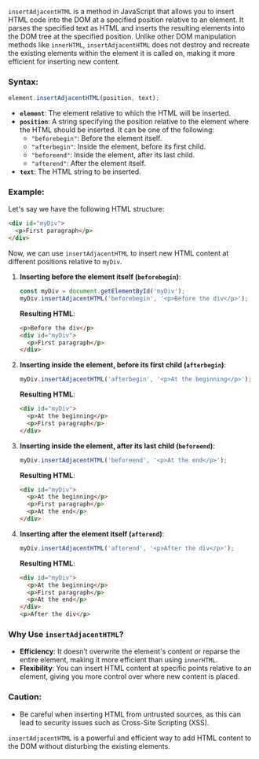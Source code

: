 
`insertAdjacentHTML` is a method in JavaScript that allows you to insert HTML code into the DOM at a specified position relative to an element. It parses the specified text as HTML and inserts the resulting elements into the DOM tree at the specified position. Unlike other DOM manipulation methods like `innerHTML`, `insertAdjacentHTML` does not destroy and recreate the existing elements within the element it is called on, making it more efficient for inserting new content.

### Syntax:
```javascript
element.insertAdjacentHTML(position, text);
```

- **`element`**: The element relative to which the HTML will be inserted.
- **`position`**: A string specifying the position relative to the element where the HTML should be inserted. It can be one of the following:
  - `"beforebegin"`: Before the element itself.
  - `"afterbegin"`: Inside the element, before its first child.
  - `"beforeend"`: Inside the element, after its last child.
  - `"afterend"`: After the element itself.
- **`text`**: The HTML string to be inserted.

### Example:
Let's say we have the following HTML structure:
```html
<div id="myDiv">
  <p>First paragraph</p>
</div>
```

Now, we can use `insertAdjacentHTML` to insert new HTML content at different positions relative to `myDiv`.

1. **Inserting before the element itself (`beforebegin`)**:
   ```javascript
   const myDiv = document.getElementById('myDiv');
   myDiv.insertAdjacentHTML('beforebegin', '<p>Before the div</p>');
   ```
   **Resulting HTML**:
   ```html
   <p>Before the div</p>
   <div id="myDiv">
     <p>First paragraph</p>
   </div>
   ```

2. **Inserting inside the element, before its first child (`afterbegin`)**:
   ```javascript
   myDiv.insertAdjacentHTML('afterbegin', '<p>At the beginning</p>');
   ```
   **Resulting HTML**:
   ```html
   <div id="myDiv">
     <p>At the beginning</p>
     <p>First paragraph</p>
   </div>
   ```

3. **Inserting inside the element, after its last child (`beforeend`)**:
   ```javascript
   myDiv.insertAdjacentHTML('beforeend', '<p>At the end</p>');
   ```
   **Resulting HTML**:
   ```html
   <div id="myDiv">
     <p>At the beginning</p>
     <p>First paragraph</p>
     <p>At the end</p>
   </div>
   ```

4. **Inserting after the element itself (`afterend`)**:
   ```javascript
   myDiv.insertAdjacentHTML('afterend', '<p>After the div</p>');
   ```
   **Resulting HTML**:
   ```html
   <div id="myDiv">
     <p>At the beginning</p>
     <p>First paragraph</p>
     <p>At the end</p>
   </div>
   <p>After the div</p>
   ```

### Why Use `insertAdjacentHTML`?
- **Efficiency**: It doesn’t overwrite the element's content or reparse the entire element, making it more efficient than using `innerHTML`.
- **Flexibility**: You can insert HTML content at specific points relative to an element, giving you more control over where new content is placed.

### Caution:
- Be careful when inserting HTML from untrusted sources, as this can lead to security issues such as Cross-Site Scripting (XSS).

`insertAdjacentHTML` is a powerful and efficient way to add HTML content to the DOM without disturbing the existing elements.